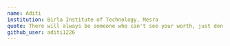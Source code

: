 ```yaml
---
name: Aditi
institution: Birla Institute of Technology, Mesra
quote: There will always be someone who can't see your worth, just don't let it be you.
github_user: aditi1226
---
```

